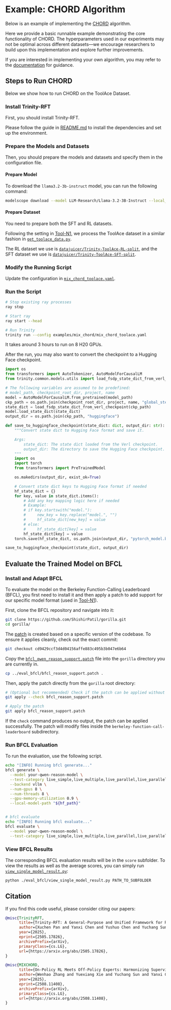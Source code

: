 # Example: CHORD Algorithm

Below is an example of implementing the [CHORD](https://arxiv.org/pdf/2508.11408) algorithm.

Here we provide a basic runnable example demonstrating the core functionality of CHORD. The hyperparameters used in our experiments may not be optimal across different datasets—we encourage researchers to build upon this implementation and explore further improvements.

If you are interested in implementing your own algorithm, you may refer to the [documentation](../../docs/sphinx_doc/source/tutorial/example_mix_algo.md) for guidance.

## Steps to Run CHORD

Below we show how to run CHORD on the ToolAce Dataset.

### Install Trinity-RFT

First, you should install Trinity-RFT.

Please follow the guide in [README.md](../../README.md) to install the dependencies and set up the environment.

### Prepare the Models and Datasets

Then, you should prepare the models and datasets and specify them in the configuration file.

#### Prepare Model

To download the `llama3.2-3b-instruct` model, you can run the following command:

```bash
modelscope download --model LLM-Research/Llama-3.2-3B-Instruct --local_dir $MODEL_PATH/{model_name}
```

#### Prepare Dataset

You need to prepare both the SFT and RL datasets.

Following the setting in [Tool-N1](https://github.com/NVlabs/Tool-N1/), we process the ToolAce dataset in a similar fashion in [`get_toolace_data.py`](../grpo_toolcall/get_toolace_data.py).

The RL dataset we use is [`datajuicer/Trinity-ToolAce-RL-split`](https://huggingface.co/datasets/datajuicer/Trinity-ToolAce-RL-split), and the SFT dataset we use is [`datajuicer/Trinity-ToolAce-SFT-split`](https://huggingface.co/datasets/datajuicer/Trinity-ToolAce-SFT-split).


### Modify the Running Script

Update the configuration in [`mix_chord_toolace.yaml`](mix_chord_toolace.yaml).

### Run the Script

```bash
# Stop existing ray processes
ray stop

# Start ray
ray start --head

# Run Trinity
trinity run --config examples/mix_chord/mix_chord_toolace.yaml
```

It takes around 3 hours to run on 8 H20 GPUs.

After the run, you may also want to convert the checkpoint to a Hugging Face checkpoint.

```python
import os
from transformers import AutoTokenizer, AutoModelForCausalLM
from trinity.common.models.utils import load_fsdp_state_dict_from_verl_checkpoint

# The following variables are assumed to be predefined:
# model_path, checkpoint_root_dir, project, name
model = AutoModelForCausalLM.from_pretrained(model_path)
ckp_path = os.path.join(checkpoint_root_dir, project, name, "global_step_100", "actor")
state_dict = load_fsdp_state_dict_from_verl_checkpoint(ckp_path)
model.load_state_dict(state_dict)
output_dir = os.path.join(ckp_path, "huggingface")

def save_to_huggingface_checkpoint(state_dict: dict, output_dir: str):
    """Convert state dict to Hugging Face format and save it.

    Args:
        state_dict: The state dict loaded from the Verl checkpoint.
        output_dir: The directory to save the Hugging Face checkpoint.
    """
    import os
    import torch
    from transformers import PreTrainedModel

    os.makedirs(output_dir, exist_ok=True)

    # Convert state dict keys to Hugging Face format if needed
    hf_state_dict = {}
    for key, value in state_dict.items():
        # Add any key mapping logic here if needed
        # Example:
        # if key.startswith("model."):
        #     new_key = key.replace("model.", "")
        #     hf_state_dict[new_key] = value
        # else:
        #     hf_state_dict[key] = value
        hf_state_dict[key] = value
    torch.save(hf_state_dict, os.path.join(output_dir, "pytorch_model.bin"))

save_to_huggingface_checkpoint(state_dict, output_dir)
```

## Evaluate the Trained Model on BFCL

### Install and Adapt BFCL

To evaluate the model on the Berkeley Function-Calling Leaderboard (BFCL), you first need to install it and then apply a patch to add support for our specific model format (used in [Tool-N1](https://github.com/NVlabs/Tool-N1/)).

First, clone the BFCL repository and navigate into it:
```bash
git clone https://github.com/ShishirPatil/gorilla.git
cd gorilla/
```

The [patch](./eval_bfcl/bfcl_reason_support.patch) is created based on a specific version of the codebase. To ensure it applies cleanly, check out the exact commit:
```bash
git checkout cd9429ccf3d4d04156affe883c495b3b047e6b64
```

Copy the [`bfcl_qwen_reason_support.patch`](./eval_bfcl/bfcl_reason_support.patch) file into the `gorilla` directory you are currently in.

```bash
cp ../eval_bfcl/bfcl_reason_support.patch .
```

Then, apply the patch directly from the `gorilla` root directory:
```bash
# (Optional but recommended) Check if the patch can be applied without errors
git apply --check bfcl_reason_support.patch

# Apply the patch
git apply bfcl_reason_support.patch
```
If the `check` command produces no output, the patch can be applied successfully. The patch will modify files inside the `berkeley-function-call-leaderboard` subdirectory.


### Run BFCL Evaluation

To run the evaluation, use the following script.
```bash
echo "[INFO] Running bfcl generate..."
bfcl generate \
  --model your-qwen-reason-model \
  --test-category live_simple,live_multiple,live_parallel,live_parallel_multiple,simple,multiple,parallel,parallel_multiple \
  --backend vllm \
  --num-gpus 8 \
  --num-threads 8 \
  --gpu-memory-utilization 0.9 \
  --local-model-path "${hf_path}"


# bfcl evaluate
echo "[INFO] Running bfcl evaluate..."
bfcl evaluate \
  --model your-qwen-reason-model \
  --test-category live_simple,live_multiple,live_parallel,live_parallel_multiple,simple,multiple,parallel,parallel_multiple
```

### View BFCL Results

The corresponding BFCL evaluation results will be in the `score` subfolder.
To view the results as well as the average scores, you can simply run [`view_single_model_result.py`](./eval_bfcl/view_single_model_result.py):

```bash
python ./eval_bfcl/view_single_model_result.py PATH_TO_SUBFOLDER
```

## Citation

If you find this code useful, please consider citing our papers:
```bibtex
@misc{TrinityRFT,
      title={Trinity-RFT: A General-Purpose and Unified Framework for Reinforcement Fine-Tuning of Large Language Models},
      author={Xuchen Pan and Yanxi Chen and Yushuo Chen and Yuchang Sun and Daoyuan Chen and Wenhao Zhang and Yuexiang Xie and Yilun Huang and Yilei Zhang and Dawei Gao and Weijie Shi and Yaliang Li and Bolin Ding and Jingren Zhou},
      year={2025},
      eprint={2505.17826},
      archivePrefix={arXiv},
      primaryClass={cs.LG},
      url={https://arxiv.org/abs/2505.17826},
}

@misc{MIXCHORD,
      title={On-Policy RL Meets Off-Policy Experts: Harmonizing Supervised Fine-Tuning and Reinforcement Learning via Dynamic Weighting},
      author={Wenhao Zhang and Yuexiang Xie and Yuchang Sun and Yanxi Chen and Guoyin Wang and Yaliang Li and Bolin Ding and Jingren Zhou},
      year={2025},
      eprint={2508.11408},
      archivePrefix={arXiv},
      primaryClass={cs.LG},
      url={https://arxiv.org/abs/2508.11408},
}
```
